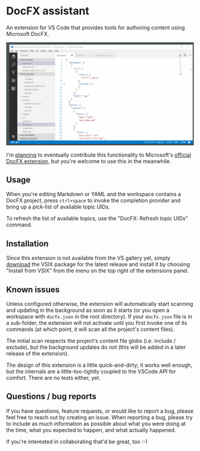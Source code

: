 # DocFX assistant

An extension for VS Code that provides tools for authoring content using Microsoft DocFX.

![DocFX Assistant in action](docs/images/DocFX-in-action.gif)

I'm [planning](https://github.com/tintoy/docfx-assistant/issues/6) to eventually contribute this functionality to Microsoft's [official DocFX extension](https://marketplace.visualstudio.com/items?itemName=docfxsvc.DocFXPreview), but you're welcome to use this in the meanwhile.

## Usage

When you're editing Markdown or YAML and the workspace contains a DocFX project, press `ctrl+space` to invoke the completion provider and bring up a pick-list of available topic UIDs.

To refresh the list of available topics, use the "DocFX: Refresh topic UIDs" command.

## Installation

Since this extension is not available from the VS gallery yet, simply [download](https://github.com/tintoy/docfx-assistant/releases/latest) the VSIX package for the latest release and install it by choosing "Install from VSIX" from the menu on the top right of the extensions panel.

## Known issues

Unless configured otherwise, the extension will automatically start scanning and updating in the background as soon as it starts (or you open a workspace with `docfx.json` in the root directory). If your `docfx.json` file is in a sub-folder, the extension will not activate until you first invoke one of its commands (at which point, it will scan all the project's content files).

The initial scan respects the project's content file globs (i.e. include / exclude), but the background updates do not (this will be added in a later release of the extension).

The design of this extension is a little quick-and-dirty; it works well enough, but the internals are a little-too-tightly coupled to the VSCode API for comfort. There are no tests either, yet.

## Questions / bug reports

If you have questions, feature requests, or would like to report a bug, please feel free to reach out by creating an issue. When reporting a bug, please try to include as much information as possible about what you were doing at the time, what you expected to happen, and what actually happened.

If you're interested in collaborating that'd be great, too :-)

